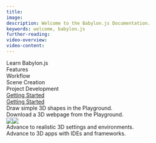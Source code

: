 ```yaml
---
title:
image:
description: Welcome to the Babylon.js Documentation.
keywords: welcome, babylon.js
further-reading:
video-overview:
video-content:
---
```


 

<div style={{width: "100%"}}>
<div style={{width: "100%", textAlign: "center", paddingTop: "1%", fontSize: "2em"}}>Learn Babylon.js</div>
<div style={{width: "50%", textAlign: "center", fontSize: "1.75em", float: "left", backgroundColor: "#DDDDDD"}}>Features</div><div style={{width: "50%", textAlign: "center", fontSize: "1.75em", float: "left", backgroundColor: "#AAAAAA"}}>Workflow</div>
<div style={{width: "50%", textAlign: "center", fontSize: "1.55em", float: "left", backgroundColor: "#DDDDDD"}}>Scene Creation</div><div style={{width: "50%", textAlign: "center", fontSize: "1.55em", float: "left", backgroundColor: "#AAAAAA"}}>Project Development</div>
<div style={{width: "50%", textAlign: "center", fontSize: "1.4em", float: "left", paddingTop: "1%", backgroundColor: "#DDDDDD"}}><a href = "/features#getting-started">Getting Started</a></div>
<div style={{width: "50%", textAlign: "center", fontSize: "1.4em", float: "left", paddingTop: "1%", backgroundColor: "#AAAAAA"}}><a href = "/workflow#getting-started">Getting Started</a></div>
<div style={{width: "50%", textAlign: "center", fontSize: "1.25em", float: "left", backgroundColor: "#DDDDDD"}}>Draw simple 3D shapes in the Playground.</div>
<div style={{width: "50%", textAlign: "center", fontSize: "1.25em", float: "left", backgroundColor: "#AAAAAA"}}>Download a 3D webpage from the Playground.</div>
<img src = "/img/home/home_jigsaw_leftA.png" /><img src = "/img/home/home_jigsaw_rightA.png" />
<div  style={{width: "50%", textAlign: "center", fontSize: "1.25em", float: "left", backgroundColor: "#DDDDDD"}}>Advance to realistic 3D settings and environments.</div>
<div  style={{width: "50%", textAlign: "center", fontSize: "1.25em", float: "left", backgroundColor: "#AAAAAA"}}>Advance to 3D apps with IDEs and frameworks.</div>
</div>
